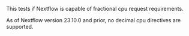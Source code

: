 This tests if Nextflow is capable of fractional cpu request requirements.

As of Nextflow version 23.10.0 and prior, no decimal cpu directives are supported.